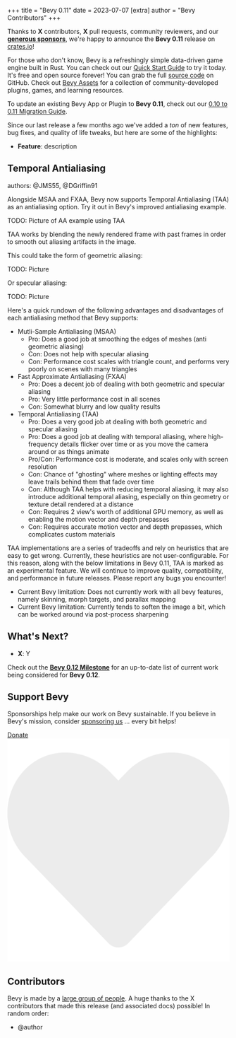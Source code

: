 +++
title = "Bevy 0.11"
date = 2023-07-07
[extra]
author = "Bevy Contributors"
+++

Thanks to **X** contributors, **X** pull requests, community reviewers, and our [**generous sponsors**](/community/donate), we're happy to announce the **Bevy 0.11** release on [crates.io](https://crates.io/crates/bevy)!

For those who don't know, Bevy is a refreshingly simple data-driven game engine built in Rust. You can check out our [Quick Start Guide](/learn/book/getting-started/) to try it today. It's free and open source forever! You can grab the full [source code](https://github.com/bevyengine/bevy) on GitHub. Check out [Bevy Assets](https://bevyengine.org/assets) for a collection of community-developed plugins, games, and learning resources.

To update an existing Bevy App or Plugin to **Bevy 0.11**, check out our [0.10 to 0.11 Migration Guide](/learn/migration-guides/0.10-0.11/).

Since our last release a few months ago we've added a _ton_ of new features, bug fixes, and quality of life tweaks, but here are some of the highlights:

<!-- more -->

* **Feature**: description

## Temporal Antialiasing

<div class="release-feature-authors">authors: @JMS55, @DGriffin91</div>

Alongside MSAA and FXAA, Bevy now supports Temporal Antialiasing (TAA) as an antialiasing option. Try it out in
Bevy's improved antialiasing example.

TODO: Picture of AA example using TAA

TAA works by blending the newly rendered frame with past frames in order to smooth out aliasing artifacts in the image.

This could take the form of geometric aliasing:

TODO: Picture

Or specular aliasing:

TODO: Picture

Here's a quick rundown of the following advantages and disadvantages of each antialiasing method that Bevy supports:

* Mutli-Sample Antialiasing (MSAA)
  * Pro: Does a good job at smoothing the edges of meshes (anti geometric aliasing)
  * Con: Does not help with specular aliasing
  * Con: Performance cost scales with triangle count, and performs very poorly on scenes with many triangles
* Fast Approximate Antialiasing (FXAA)
  * Pro: Does a decent job of dealing with both geometric and specular aliasing
  * Pro: Very little performance cost in all scenes
  * Con: Somewhat blurry and low quality results
* Temporal Antialiasing (TAA)
  * Pro: Does a very good job at dealing with both geometric and specular aliasing
  * Pro: Does a good job at dealing with temporal aliasing, where high-frequency details flicker
  over time or as you move the camera around or as things animate
  * Pro/Con: Performance cost is moderate, and scales only with screen resolution
  * Con: Chance of "ghosting" where meshes or lighting effects may leave trails behind them that fade over time
  * Con: Although TAA helps with reducing temporal aliasing, it may also introduce additional temporal aliasing,
  especially on thin geometry or texture detail rendered at a distance
  * Con: Requires 2 view's worth of additional GPU memory, as well as enabling the motion vector and depth prepasses
  * Con: Requires accurate motion vector and depth prepasses, which complicates custom materials

TAA implementations are a series of tradeoffs and rely on heuristics that are easy to get wrong. Currently, these heuristics are not
user-configurable. For this reason, along with the below limitations in Bevy 0.11, TAA is marked as an experimental feature. We will
continue to improve quality, compatibility, and performance in future releases. Please report any bugs you encounter!

  * Current Bevy limitation: Does not currently work with all bevy features, namely skinning, morph targets, and parallax mapping
  * Current Bevy limitation: Currently tends to soften the image a bit, which can be worked around via post-process sharpening

## <a name="what-s-next"></a>What's Next?

* **X**: Y

Check out the [**Bevy 0.12 Milestone**](https://github.com/bevyengine/bevy/milestone/14) for an up-to-date list of current work being considered for **Bevy 0.12**.

## Support Bevy

Sponsorships help make our work on Bevy sustainable. If you believe in Bevy's mission, consider [sponsoring us](/community/donate) ... every bit helps!

<a class="button button--pink header__cta" href="/community/donate">Donate <img class="button__icon" src="/assets/heart.svg" alt="heart icon"></a>

## Contributors

Bevy is made by a [large group of people](/community/people/). A huge thanks to the X contributors that made this release (and associated docs) possible! In random order:

* @author
